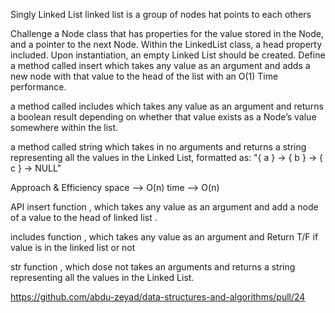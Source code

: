 Singly Linked List
linked list is a group of nodes hat points to each others

Challenge
a Node class that has properties for the value stored in the Node, and a pointer to the next Node. Within the LinkedList class, a head property included. Upon instantiation, an empty Linked List should be created. Define a method called insert which takes any value as an argument and adds a new node with that value to the head of the list with an O(1) Time performance.

a method called includes which takes any value as an argument and returns a boolean result depending on whether that value exists as a Node’s value somewhere within the list.

a method called string which takes in no arguments and returns a string representing all the values in the Linked List, formatted as: "{ a } -> { b } -> { c } -> NULL"

Approach & Efficiency
space --> O(n) time --> O(n)

API
insert function , which takes any value as an argument and add a node of a value to the head of linked list .

includes function , which takes any value as an argument and Return T/F if value is in the linked list or not

str function , which dose not takes an arguments and returns a string representing all the values in the Linked List.


https://github.com/abdu-zeyad/data-structures-and-algorithms/pull/24